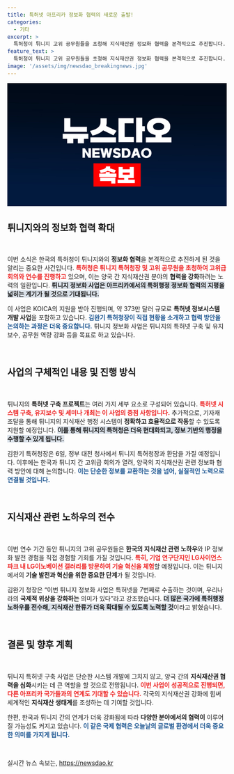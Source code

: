 ```yaml
---
title: 특허넷 아프리카 정보화 협력의 새로운 출발!
categories:
  - 기타
excerpt: >
  특허청이 튀니지 고위 공무원들을 초청해 지식재산권 정보화 협력을 본격적으로 추진합니다. 이번 회의와 연수를 통해 한국의 IP 노하우를 공유하고 아프리카와의 협력 범위를 넓힐 계획입니다. 지식재산 한류의 새로운 전환점이 기대됩니다!
feature_text: >
  특허청이 튀니지 고위 공무원들을 초청해 지식재산권 정보화 협력을 본격적으로 추진합니다. 이번 회의와 연수를 통해 한국의 IP 노하우를 공유하고 아프리카와의 협력 범위를 넓힐 계획입니다. 지식재산 한류의 새로운 전환점이 기대됩니다!
image: '/assets/img/newsdao_breakingnews.jpg'
---
```


<p><img src="/assets/img/newsdao_breakingnews.jpg" alt="bookingtag 속보" /></p>

<h2 data-ke-size="size26">튀니지와의 정보화 협력 확대</h2>

<p data-ke-size="size16">&nbsp;</p>

<p>이번 소식은 한국의 특허청이 튀니지와의 <strong>정보화 협력</strong>을 본격적으로 추진하게 된 것을 알리는 중요한 사건입니다. <b><span style="color: #ee2323;">특허청은 튀니지 특허청장 및 고위 공무원을 초청하여 고위급 회의와 연수를 진행하고</span></b> 있으며, 이는 양국 간 지식재산권 분야의 <strong>협력을 강화</strong>하려는 노력의 일환입니다. <b><span style="background-color: #21538527;">튀니지 정보화 사업은 아프리카에서의 특허행정 정보화 협력의 지평을 넓히는 계기가 될 것으로 기대됩니다.</span></b></p>

<p>이 사업은 KOICA의 지원을 받아 진행되며, 약 373만 달러 규모로 <strong>특허넷 정보시스템 개발 사업</strong>을 포함하고 있습니다. <b><span style="color: #1a5490;">김완기 특허청장이 직접 현황을 소개하고 협력 방안을 논의하는 과정은 더욱 중요합니다.</span></b> 튀니지 정보화 사업은 튀니지의 특허넷 구축 및 유지보수, 공무원 역량 강화 등을 목표로 하고 있습니다.</p>

<p data-ke-size="size16">&nbsp;</p>

<h2 data-ke-size="size26">사업의 구체적인 내용 및 진행 방식</h2>

<p data-ke-size="size16">&nbsp;</p>

<p>튀니지의 <strong>특허넷 구축 프로젝트</strong>는 여러 가지 세부 요소로 구성되어 있습니다. <b><span style="color: #ee2323;">특허넷 시스템 구축, 유지보수 및 세미나 개최는 이 사업의 중점 사항입니다.</span></b> 추가적으로, 기자재 조달을 통해 튀니지의 지식재산 행정 시스템이 <strong>정확하고 효율적으로 작동</strong>할 수 있도록 지원할 예정입니다. <b><span style="background-color: #21538527;">이를 통해 튀니지의 특허청은 더욱 현대화되고, 정보 기반의 행정을 수행할 수 있게 됩니다.</span></b></p>

<p>김완기 특허청장은 6일, 정부 대전 청사에서 튀니지 특허청장과 환담을 가질 예정입니다. 이후에는 한국과 튀니지 간 고위급 회의가 열려, 양국의 지식재산권 관련 정보화 협력 방안에 대해 논의합니다. <b><span style="color: #1a5490;">이는 단순한 정보를 교환하는 것을 넘어, 실질적인 노력으로 연결될 것입니다.</span></b></p>

<p data-ke-size="size16">&nbsp;</p>

<h2 data-ke-size="size26">지식재산 관련 노하우의 전수</h2>

<p data-ke-size="size16">&nbsp;</p>

<p>이번 연수 기간 동안 튀니지의 고위 공무원들은 <strong>한국의 지식재산 관련 노하우</strong>와 IP 정보화 발전 경험을 직접 경험할 기회를 가질 것입니다. <b><span style="color: #ee2323;">특히, 기업 연구단지인 LG사이언스파크 내 LG이노베이션 갤러리를 방문하여 기술 혁신을 체험</span></b>할 예정입니다. 이는 튀니지에서의 <strong>기술 발전과 혁신을 위한 중요한 단계</strong>가 될 것입니다.</p>

<p>김완기 청장은 “이번 튀니지 정보화 사업은 특허넷을 7번째로 수출하는 것이며, 우리나라의 <strong>국제적 위상을 강화하는</strong> 의미가 있다”라고 강조했습니다. <b><span style="background-color: #21538527;">더 많은 국가에 특허행정 노하우를 전수해, 지식재산 한류가 더욱 확대될 수 있도록 노력할 것</span></b>이라고 밝혔습니다.</p>

<p data-ke-size="size16">&nbsp;</p>

<h2 data-ke-size="size26">결론 및 향후 계획</h2>

<p data-ke-size="size16">&nbsp;</p>

<p>튀니지 특허넷 구축 사업은 단순한 시스템 개발에 그치지 않고, 양국 간의 <strong>지식재산권 협력을 심화</strong>시키는 데 큰 역할을 할 것으로 전망됩니다. <b><span style="color: #ee2323;">이번 사업이 성공적으로 진행되면, 다른 아프리카 국가들과의 연계도 기대할 수 있습니다.</span></b> 각국의 지식재산권 강화에 힘써 세계적인 <strong>지식재산 생태계</strong>를 조성하는 데 기여할 것입니다. </p>

<p>한편, 한국과 튀니지 간의 연계가 더욱 강화됨에 따라 <strong>다양한 분야에서의 협력이</strong> 이루어질 가능성도 커지고 있습니다. <b><span style="color: #1a5490;">이 같은 국제 협력은 오늘날의 글로벌 환경에서 더욱 중요한 의미를 가지게 됩니다.</span></b></p>

<p data-ke-size="size16">&nbsp;</p>
실시간 뉴스 속보는, <a href="https://newsdao.kr" rel="dofollow">https://newsdao.kr</a>



